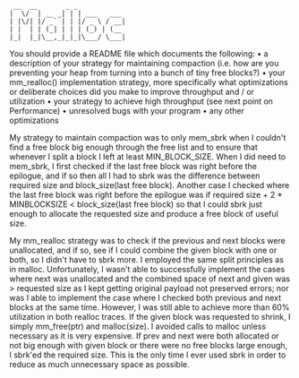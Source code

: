 ```
 __  __       _ _
|  \/  | __ _| | | ___   ___
| |\/| |/ _` | | |/ _ \ / __|
| |  | | (_| | | | (_) | (__
|_|  |_|\__,_|_|_|\___/ \___|
```
You should provide a README file which documents the following: 
• a description of your strategy for maintaining compaction (i.e. how are you preventing your heap from turning into a bunch of tiny free blocks?) 
• your mm_realloc() implementation strategy, more specifically what optimizations or deliberate choices did you make to improve throughput and / or utilization 
• your strategy to achieve high throughput (see next point on Performance) 
• unresolved bugs with your program 
• any other optimizations

My strategy to maintain compaction was to only mem_sbrk when I couldn't find a free block big enough through the 
free list and to ensure that whenever I split a block I left at least MIN_BLOCK_SIZE. When I did need to mem_sbrk, I 
first checked if the last free block was right before the epilogue, and if so then all I had to sbrk was the difference between
required size and block_size(last free block). Another case I checked where the last free block was right before the 
epilogue was if required size + 2 * MINBLOCKSIZE  < block_size(last free block) so that I could sbrk just enough to
allocate the requested size and produce a free block of useful size.

My mm_realloc strategy was to check if the previous and next blocks were unallocated, and if so, see if I could combine
the given block with one or both, so I didn't have to sbrk more. I employed the same split principles as in malloc.
Unfortunately, I wasn't able to successfully implement the cases where next was unallocated and the combined space
of next and given was > requested size as I kept getting original payload not preserved errors; nor was I able to 
implement the case where I checked both previous and next blocks at the same time. However, I was still able to achieve 
more than 60% utilization in both realloc traces. If the given block was requested to shrink, I simply mm_free(ptr) and
malloc(size). I avoided calls to malloc unless necessary as it is very expensive. If prev and next were both 
allocated or not big enough with given block or there were no free blocks large enough, I sbrk'ed the required size.
This is the only time I ever used sbrk in order to reduce as much unnecessary space as possible.
